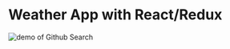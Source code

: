 # Weather App with React/Redux


 ![demo of Github Search ](https://raw.githubusercontent.com/josephskrzysowski/GithubFinder/master/GithubFinder.gif?raw=true)
